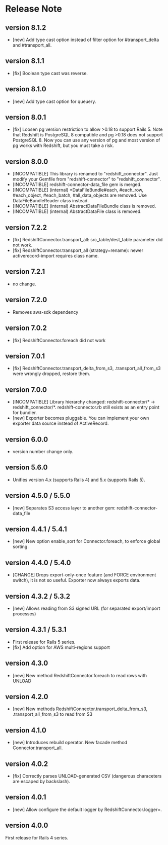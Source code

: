 # Release Note

## version 8.1.2
- [new] Add type cast option instead of filter option for #transport_delta and #transport_all.
## version 8.1.1
- [fix] Boolean type cast was reverse.

## version 8.1.0

- [new] Add type cast option for queuery.

## version 8.0.1

- [fix] Loosen pg version restriction to allow >0.18 to support Rails 5.
  Note that Redshift is PostgreSQL 8 compatible and pg >0.18 does not support PostgreSQL 8.
  Now you can use any version of pg and most version of pg works with Redshift, but you must take a risk.

## version 8.0.0

- [INCOMPATIBLE] This library is renamed to "redshift_connector".  Just modify your Gemfile from "redshift-connector" to "redshift_connector".
- [INCOMPATIBLE] redshift-connector-data_file gem is merged.
- [INCOMPATIBLE] (internal) *DataFileBundle#each, #each_row, #each_object, #each_batch, #all_data_objects are removed.  Use DataFileBundleReader class instead.
- [INCOMPATIBLE] (internal) AbstractDataFileBundle class is removed.
- [INCOMPATIBLE] (internal) AbstractDataFile class is removed.

## version 7.2.2

- [fix] RedshiftConnector.transport_all: src_table/dest_table parameter did not work.
- [fix] RedshiftConnector.transport_all (strategy=rename): newer activerecord-import requires class name.

## version 7.2.1

- no change.

## version 7.2.0

- Removes aws-sdk dependency

## version 7.0.2

- [fix] RedshiftConnector.foreach did not work

## version 7.0.1

- [fix] RedshiftConnector.transport_delta_from_s3, .transport_all_from_s3 were wrongly dropped, restore them.

## version 7.0.0

- [INCOMPATIBLE] Library hierarchy changed: redshift-connector/* -> redshift_connector/*.  redshift-connector.rb still exists as an entry point for bundler.
- [new] Exporter becomes pluggable.  You can implement your own exporter data source instead of ActiveRecord.

## version 6.0.0

- version number change only.

## version 5.6.0

- Unifies version 4.x (supports Rails 4) and 5.x (supports Rails 5).

## version 4.5.0 / 5.5.0

- [new] Separates S3 access layer to another gem: redshift-connector-data_file

## version 4.4.1 / 5.4.1

- [new] New option enable_sort for Connector.foreach, to enforce global sorting.

## version 4.4.0 / 5.4.0

- [CHANGE] Drops export-only-once feature (and FORCE environment switch), it is not so useful.
  Exporter now always exports data.

## version 4.3.2 / 5.3.2

- [new] Allows reading from S3 signed URL (for separated export/import processes)

## version 4.3.1 / 5.3.1

- First release for Rails 5 series.
- [fix] Add option for AWS multi-regions support

## version 4.3.0

- [new] New method RedshiftConnector.foreach to read rows with UNLOAD

## version 4.2.0

- [new] New methods RedshiftConnector.transport_delta_from_s3, .transport_all_from_s3 to read from S3
 
## version 4.1.0

- [new] Introduces rebuild operator.  New facade method Connector.transport_all.
  
## version 4.0.2
  
- [fix] Correctly parses UNLOAD-generated CSV (dangerous characeters are escaped by backslash).
  
## version 4.0.1
  
- [new] Allow configure the default logger by RedshiftConnector.logger=.
  
## version 4.0.0
  
First release for Rails 4 series.
